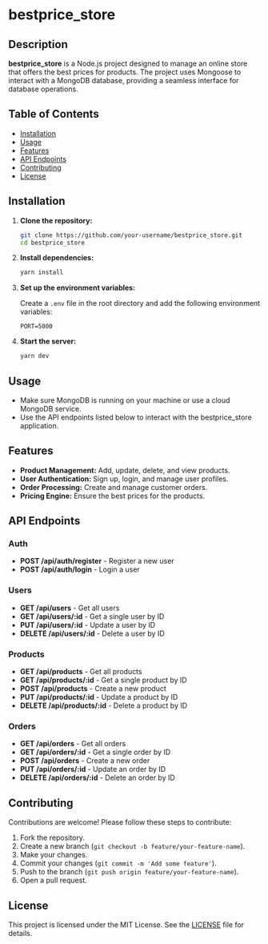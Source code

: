 # bestprice_store

## Description

**bestprice_store** is a Node.js project designed to manage an online store that offers the best prices for products. The project uses Mongoose to interact with a MongoDB database, providing a seamless interface for database operations.

## Table of Contents

- [Installation](#installation)
- [Usage](#usage)
- [Features](#features)
- [API Endpoints](#api-endpoints)
- [Contributing](#contributing)
- [License](#license)

## Installation

1. **Clone the repository:**

   ```bash
   git clone https://github.com/your-username/bestprice_store.git
   cd bestprice_store
   ```

2. **Install dependencies:**

   ```bash
   yarn install
   ```

3. **Set up the environment variables:**

   Create a `.env` file in the root directory and add the following environment variables:

   ```env
   PORT=5000
   ```

4. **Start the server:**

   ```bash
   yarn dev
   ```

## Usage

- Make sure MongoDB is running on your machine or use a cloud MongoDB service.
- Use the API endpoints listed below to interact with the bestprice_store application.

## Features

- **Product Management:** Add, update, delete, and view products.
- **User Authentication:** Sign up, login, and manage user profiles.
- **Order Processing:** Create and manage customer orders.
- **Pricing Engine:** Ensure the best prices for the products.

## API Endpoints

### Auth

- **POST /api/auth/register** - Register a new user
- **POST /api/auth/login** - Login a user

### Users

- **GET /api/users** - Get all users
- **GET /api/users/:id** - Get a single user by ID
- **PUT /api/users/:id** - Update a user by ID
- **DELETE /api/users/:id** - Delete a user by ID

### Products

- **GET /api/products** - Get all products
- **GET /api/products/:id** - Get a single product by ID
- **POST /api/products** - Create a new product
- **PUT /api/products/:id** - Update a product by ID
- **DELETE /api/products/:id** - Delete a product by ID

### Orders

- **GET /api/orders** - Get all orders
- **GET /api/orders/:id** - Get a single order by ID
- **POST /api/orders** - Create a new order
- **PUT /api/orders/:id** - Update an order by ID
- **DELETE /api/orders/:id** - Delete an order by ID

## Contributing

Contributions are welcome! Please follow these steps to contribute:

1. Fork the repository.
2. Create a new branch (`git checkout -b feature/your-feature-name`).
3. Make your changes.
4. Commit your changes (`git commit -m 'Add some feature'`).
5. Push to the branch (`git push origin feature/your-feature-name`).
6. Open a pull request.

## License

This project is licensed under the MIT License. See the [LICENSE](LICENSE) file for details.
